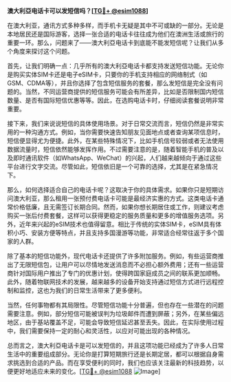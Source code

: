 **澳大利亞电话卡可以发短信吗？[[TG💪+ @esim1088](https://t.me/s/esim1088)]**

在澳大利亚，通讯方式多种多样，而手机卡无疑是其中不可或缺的一部分。无论是本地居民还是国际游客，选择一张合适的电话卡往往成为他们在澳洲生活或旅行的重要一环。那么，问题来了——澳大利亞电话卡到底能不能发短信呢？让我们从多个角度来探讨这个问题。

首先，让我们明确一点：几乎所有的澳大利亞电话卡都支持发送短信功能。无论你是购买实体SIM卡还是电子eSIM卡，只要你的手机支持相应的网络制式（如GSM、CDMA等），并且你选择了包含短信服务的套餐，那么发短信是完全没有问题的。当然，不同运营商提供的短信服务可能会有所差异，比如是否限制国内短信数量、是否有国际短信优惠等等。因此，在选购电话卡时，仔细阅读套餐说明非常重要。

接下来，我们来说说短信的具体使用场景。对于日常交流而言，短信仍然是非常实用的一种沟通方式。例如，当你需要快速告知朋友见面地点或者查询某项信息时，短信便显得尤为便捷。此外，在某些特殊情况下，比如手机信号较弱或者无法使用数据流量时，短信依然能够发挥作用。不过需要注意的是，随着智能手机的普及以及即时通讯软件（如WhatsApp、WeChat）的兴起，人们越来越倾向于通过这些平台进行文字交流。尽管如此，短信依旧是一个可靠的选择，尤其是在紧急情况下。

那么，如何选择适合自己的电话卡呢？这取决于你的具体需求。如果你只是短期访问澳大利亚，那么租用一张预付费电话卡可能是最经济实惠的方式。这类电话卡通常价格低廉，且无需签订长期合同。然而，如果你想长期居住或工作，则建议考虑购买一张后付费套餐，这样可以获得更稳定的服务质量和更多的增值服务选项。另外，近年来兴起的eSIM技术也值得留意。相比于传统的实体SIM卡，eSIM具有体积小巧、安装方便等特点，并且支持多国漫游等功能，非常适合经常往返于多个国家的人群。

除了基本的短信功能外，现代电话卡还提供了许多附加服务。例如，有些运营商推出了无限短信包，让用户可以尽情地发送消息而不必担心额外费用；还有一些运营商针对国际用户推出了专门的优惠计划，使得跨国家庭成员之间的联系更加顺畅。此外，随着物联网技术的发展，越来越多的设备开始支持通过短信方式进行远程控制和监控，这也为我们的日常生活带来了更多便利。

当然，任何事物都有其局限性。尽管短信功能十分普遍，但也存在一些潜在的问题需要注意。例如，部分短信可能被误判为垃圾邮件而遭到屏蔽；另外，在某些偏远地区，由于基站覆盖不足，可能会导致短信延迟甚至丢失。因此，在实际使用过程中，我们需要保持一定的耐心和灵活性，以应对可能出现的各种情况。

总而言之，澳大利亞电话卡是可以发短信的，并且这项功能已经成为了许多人日常生活中的重要组成部分。无论你是打算短期旅行还是长期定居，都可以根据自身需求挑选到合适的产品。而在享受便利的同时，我们也应该关注最新的科技趋势，以便更好地适应未来的变化。[[TG💪+ @esim1088](https://t.me/s/esim1088) ![Image](https://i.postimg.cc/4NQfJmqS/Snipaste-2025-05-13-00-14-12.png)]